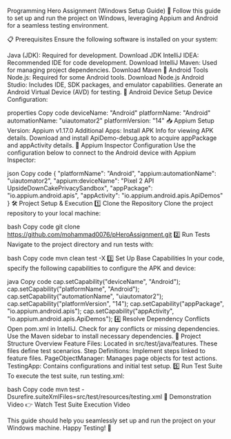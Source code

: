 Programming Hero Assignment (Windows Setup Guide) 🚀
Follow this guide to set up and run the project on Windows, leveraging Appium and Android for a seamless testing environment.

📋 Prerequisites
Ensure the following software is installed on your system:

Java (JDK): Required for development. Download JDK
IntelliJ IDEA: Recommended IDE for code development. Download IntelliJ
Maven: Used for managing project dependencies. Download Maven
📲 Android Tools
Node.js: Required for some Android tools. Download Node.js
Android Studio:
Includes IDE, SDK packages, and emulator capabilities.
Generate an Android Virtual Device (AVD) for testing.
📱 Android Device Setup
Device Configuration:

properties
Copy code
deviceName: "Android"
platformName: "Android"
automationName: "uiautomator2"
platformVersion: "14"
📥 Appium Setup
Version: Appium v1.17.0
Additional Apps:
Install APK Info for viewing APK details.
Download and install ApiDemo-debug.apk to acquire appPackage and appActivity details.
🔌 Appium Inspector Configuration
Use the configuration below to connect to the Android device with Appium Inspector:

json
Copy code
{
  "platformName": "Android",
  "appium:automationName": "uiautomator2",
  "appium:deviceName": "Pixel 2 API UpsideDownCakePrivacySandbox",
  "appPackage": "io.appium.android.apis",
  "appActivity": "io.appium.android.apis.ApiDemos"
}
🛠️ Project Setup & Execution
1️⃣ Clone the Repository
Clone the project repository to your local machine:

bash
Copy code
git clone https://github.com/mohammad0076/pHeroAssignment.git
2️⃣ Run Tests
Navigate to the project directory and run tests with:

bash
Copy code
mvn clean test -X
3️⃣ Set Up Base Capabilities
In your code, specify the following capabilities to configure the APK and device:

java
Copy code
cap.setCapability("deviceName", "Android");
cap.setCapability("platformName", "Android");
cap.setCapability("automationName", "uiautomator2");
cap.setCapability("platformVersion", "14");
cap.setCapability("appPackage", "io.appium.android.apis");
cap.setCapability("appActivity", "io.appium.android.apis.ApiDemos");
4️⃣ Resolve Dependency Conflicts
Open pom.xml in IntelliJ.
Check for any conflicts or missing dependencies.
Use the Maven sidebar to install necessary dependencies.
🧩 Project Structure Overview
Feature Files: Located in src/test/java/features. These files define test scenarios.
Step Definitions: Implement steps linked to feature files.
PageObjectManager: Manages page objects for test actions.
TestingApp: Contains configurations and initial test setup.
5️⃣ Run Test Suite
To execute the test suite, run testing.xml:

bash
Copy code
mvn test -Dsurefire.suiteXmlFiles=src/test/resources/testing.xml
🎥 Demonstration Video
👉 Watch Test Suite Execution Video

This guide should help you seamlessly set up and run the project on your Windows machine. Happy Testing! 🚀
